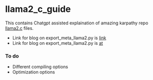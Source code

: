 # llama2_c_guide

This contains Chatgpt assisted explaination of amazing karpathy repo [llama2.c](https://github.com/karpathy/llama2.c) files.

* Link for blog on export_meta_llama2.py is [link]()
* Link for blog on export_meta_llama2.py is [at ](https://shorturl.at/hrzN0)

### To do

* Different compiling options
* Optimization options

